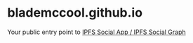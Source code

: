 # blademccool.github.io

Your public entry point to [IPFS Social App / IPFS Social Graph](https://blademccool.github.io/IPFS-Social-Graph/)
